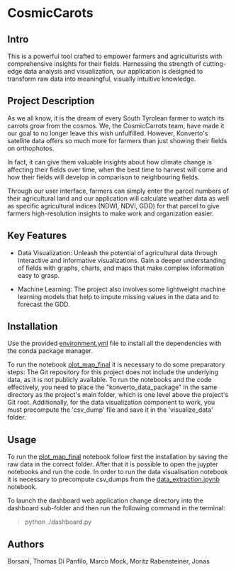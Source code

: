 # CosmicCarots

## Intro

This is a powerful tool crafted to empower farmers and agriculturists with comprehensive insights for their fields. Harnessing the strength of cutting-edge data analysis and visualization, our application is designed to transform raw data into meaningful, visually intuitive knowledge.


## Project Description
As we all know, it is the dream of every South Tyrolean farmer to watch its carrots grow from the cosmos. We, the CosmicCarrots team, have made it our goal to no longer leave this wish unfulfilled. However, Konverto's satellite data offers so much more for farmers than just showing their fields on orthophotos. 

In fact, it can give them valuable insights about how climate change is affecting their fields over time, when the best time to harvest will come and how their fields will develop in comparison to neighbouring fields. 

Through our user interface, farmers can simply enter the parcel numbers of their agricultural land and our application will calculate weather data as well as specific agricultural indices (NDWI, NDVI, GDD) for that parcel to give farmers high-resolution insights to make work and organization easier.


## Key Features
- Data Visualization: Unleash the potential of agricultural data through interactive and informative visualizations. Gain a deeper understanding of fields with graphs, charts, and maps that make complex information easy to grasp.

- Machine Learning: The project also involves some lightweight machine learning models that help to impute missing values in the data and to forecast the GDD.



## Installation
Use the provided [environment.yml](./environment.yml) file to install all the dependencies with the conda package manager.

To run the notebook [plot_map_final](./visualize_data/plot_map_final.ipynb) it is necessary to do some preparatory steps: The Git repository for this project does not include the underlying data, as it is not publicly available. To run the notebooks and the code effectively, you need to place the "konverto_data_package" in the same directory as the project's main folder, which is one level above the project's Git root. Additionally, for the data visualization component to work, you must precompute the 'csv_dump' file and save it in the 'visualize_data' folder.


## Usage
To run the [plot_map_final](./visualize_data/plot_map_final.ipynb) notebook follow first the installation by saving the raw data in the correct folder. After that it is possible to open the juypter notebooks and run the code. In order to run the data visualisation notebook it is necessary to precompute csv_dumps from the [data_extraction.ipynb](./data_extraction/data_extraction.ipynb) notebook.


To launch the dashboard web application change directory into the dashboard sub-folder and then run the following command in the terminal:

> python ./dashboard.py




## Authors
Borsani, Thomas
Di Panfilo, Marco 
Mock, Moritz
Rabensteiner, Jonas